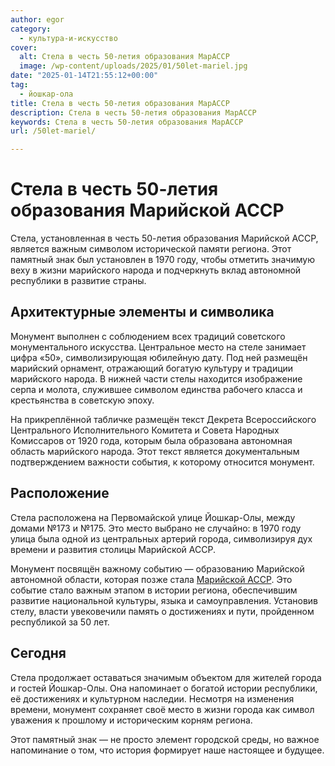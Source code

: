 ```yaml
---
author: egor
category:
  - культура-и-искусство
cover:
  alt: Стела в честь 50-летия образования МарАССР
  image: /wp-content/uploads/2025/01/50let-mariel.jpg
date: "2025-01-14T21:55:12+00:00"
tag:
  - йошкар-ола
title: Стела в честь 50-летия образования МарАССР
description: Стела в честь 50-летия образования МарАССР
keywords: Стела в честь 50-летия образования МарАССР
url: /50let-mariel/

---
```

# Стела в честь 50-летия образования Марийской АССР

Стела, установленная в честь 50-летия образования Марийской АССР, является важным символом исторической памяти региона. Этот памятный знак был установлен в 1970 году, чтобы отметить значимую веху в жизни марийского народа и подчеркнуть вклад автономной республики в развитие страны.

## Архитектурные элементы и символика

Монумент выполнен с соблюдением всех традиций советского монументального искусства. Центральное место на стеле занимает цифра «50», символизирующая юбилейную дату. Под ней размещён марийский орнамент, отражающий богатую культуру и традиции марийского народа. В нижней части стелы находится изображение серпа и молота, служившее символом единства рабочего класса и крестьянства в советскую эпоху.

На прикреплённой табличке размещён текст Декрета Всероссийского Центрального Исполнительного Комитета и Совета Народных Комиссаров от 1920 года, которым была образована автономная область марийского народа. Этот текст является документальным подтверждением важности события, к которому относится монумент.

## Расположение

Стела расположена на Первомайской улице Йошкар-Олы, между домами №173 и №175. Это место выбрано не случайно: в 1970 году улица была одной из центральных артерий города, символизируя дух времени и развития столицы Марийской АССР.

Монумент посвящён важному событию — образованию Марийской автономной области, которая позже стала [Марийской АССР](/stolicza_mariel/). Это событие стало важным этапом в истории региона, обеспечившим развитие национальной культуры, языка и самоуправления. Установив стелу, власти увековечили память о достижениях и пути, пройденном республикой за 50 лет.

## Сегодня

Стела продолжает оставаться значимым объектом для жителей города и гостей Йошкар-Олы. Она напоминает о богатой истории республики, её достижениях и культурном наследии. Несмотря на изменения времени, монумент сохраняет своё место в жизни города как символ уважения к прошлому и историческим корням региона.

Этот памятный знак — не просто элемент городской среды, но важное напоминание о том, что история формирует наше настоящее и будущее.
